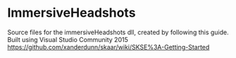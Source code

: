 # ImmersiveHeadshots

Source files for the immersiveHeadshots dll, created by following this guide.
Built using Visual Studio Community 2015
https://github.com/xanderdunn/skaar/wiki/SKSE%3A-Getting-Started
